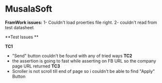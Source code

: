 # MusalaSoft
**FramWork issues:**
1- Couldn't load proerties file right.
2- couldn't read from test datasheet

**Test Issues **

**TC1**
- "Send" button couldn't be found with any of tried ways
**TC2**
- the assertion is going to fast while asserting on FB URL so the company page URL returned
**TC3**
- Scroller is not scroll till end of page so i couldn't be able to find "Apply" Button
